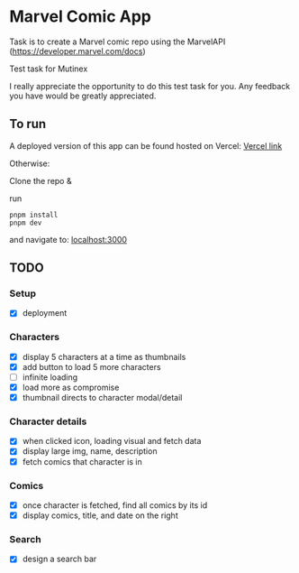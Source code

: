 # Marvel Comic App

Task is to create a Marvel comic repo using the MarvelAPI (https://developer.marvel.com/docs)

Test task for Mutinex

I really appreciate the opportunity to do this test task for you.
Any feedback you have would be greatly appreciated.

## To run
A deployed version of this app can be found hosted on Vercel:
[Vercel link](https://marvelcomic-9yjfsomat-alexs-projects-ddcf1a67.vercel.app/)

Otherwise:

Clone the repo &

run
```
pnpm install
pnpm dev
```
and navigate to:
[localhost:3000](http://localhost:3000/)

## TODO
### Setup
- [x] deployment
### Characters
- [x] display 5 characters at a time as thumbnails
- [x] add button to load 5 more characters
- [ ] infinite loading
- [x] load more as compromise 
- [x] thumbnail directs to character modal/detail

### Character details
- [x] when clicked icon, loading visual and fetch data
- [x] display large img, name, description
- [x] fetch comics that character is in
### Comics
- [x] once character is fetched, find all comics by its id
- [x] display comics, title, and date on the right 

### Search
- [x] design a search bar

